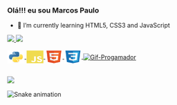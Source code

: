 ### Olá!!! eu sou Marcos Paulo 
- 🌱 I’m currently learning HTML5, CSS3 and JavaScript

 <div>
  <a href="https://github.com/mpaullos">
  <img height="150em" src="https://github-readme-stats.vercel.app/api?username=mpaullos&show_icons=true&theme=radical&include_all_commits=true&count_private=true"/>
  <img height="150em" src="https://github-readme-stats.vercel.app/api/top-langs/?username=mpaullos&layout=compact&langs_count=7&theme=radical"/>
</div>

  <div style="display: inline_block"><br>
  <img align="center" alt="Logo-Python" height="30" width="40" src="https://raw.githubusercontent.com/devicons/devicon/master/icons/python/python-original.svg">
  <img align="center" alt="Logo-JavaScript" height="30" width="40" src="https://raw.githubusercontent.com/devicons/devicon/master/icons/javascript/javascript-plain.svg">
  <img align="center" alt="Logo-HTML5" height="30" width="40" src="https://raw.githubusercontent.com/devicons/devicon/master/icons/html5/html5-original.svg">
  <img align="center" alt="Logo-CSS" height="30" width="40" src="https://raw.githubusercontent.com/devicons/devicon/master/icons/css3/css3-original.svg">
  <img align="center" alt="Gif-Progamador" height="200em" width="200em" src="https://media0.giphy.com/media/5eLDrEaRGHegx2FeF2/giphy.gif">
  
  
 
</div>

##
<div> 
  
 <a href = "mailto:"><img src="https://img.shields.io/badge/Gmail-D14836?style=for-the-badge&logo=gmail&logoColor=white" target="_blank"></a>
  
 ![Snake animation](https://github.com/mpaullos/mpaullos/blob/output/github-contribution-grid-snake.svg)
 
</div>

